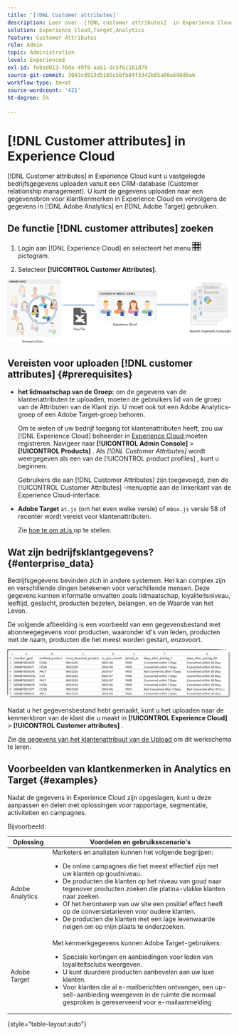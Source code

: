 ```yaml
---
title: '[!DNL Customer attributes]'
description: Leer over  [!DNL customer attributes]  in Experience Cloud. Ontdek hoe u gegevens over klantkenmerken kunt uploaden voor gebruik in Adobe Analytics en Adobe Target.
solution: Experience Cloud,Target,Analytics
feature: Customer Attributes
role: Admin
topic: Administration
level: Experienced
exl-id: fe8ad013-76da-49f8-aa51-dc5f6c1b1d79
source-git-commit: 3043cd913d5165c58fb84f3342b05a00a690d6a6
workflow-type: tm+mt
source-wordcount: '421'
ht-degree: 5%

---
```


# [!DNL Customer attributes] in Experience Cloud

[!DNL Customer attributes] in Experience Cloud kunt u vastgelegde bedrijfsgegevens uploaden vanuit een CRM-database (Customer relationship management). U kunt de gegevens uploaden naar een gegevensbron voor klantkenmerken in Experience Cloud en vervolgens de gegevens in [!DNL Adobe Analytics] en [!DNL Adobe Target] gebruiken.

## De functie [!DNL customer attributes] zoeken

1. Login aan [!DNL Experience Cloud] en selecteert het menu ![ menu ](assets/menu-icon.png) pictogram.

1. Selecteer **[!UICONTROL Customer Attributes]**.

![ overzicht van de attributen van de Klant ](assets/custom_reports.png)

## Vereisten voor uploaden [!DNL customer attributes] {#prerequisites}

* **het lidmaatschap van de Groep:** om de gegevens van de klantenattributen te uploaden, moeten de gebruikers lid van de groep van de Attributen van de Klant zijn. U moet ook tot een Adobe Analytics-groep of een Adobe Target-groep behoren.

  Om te weten of uw bedrijf toegang tot klantenattributen heeft, zou uw [!DNL Experience Cloud] beheerder in [ Experience Cloud ](https://experience.adobe.com) moeten registreren. Navigeer naar **[!UICONTROL Admin Console]** > **[!UICONTROL Products]** . Als *[!DNL Customer Attributes]* wordt weergegeven als een van de [!UICONTROL product profiles] , kunt u beginnen.

  Gebruikers die aan [!DNL Customer Attributes] zijn toegevoegd, zien de [!UICONTROL Customer Attributes] -menuoptie aan de linkerkant van de Experience Cloud-interface.

* **Adobe Target** `at.js` (om het even welke versie) of `mbox.js` versie 58 of recenter wordt vereist voor klantenattributen.

  Zie [ hoe te om at.js ](https://experienceleague.adobe.com/docs/target-dev/developer/client-side/overview.html?lang=nl-NL) op te stellen.

## Wat zijn bedrijfsklantgegevens? {#enterprise_data}

Bedrijfsgegevens bevinden zich in andere systemen. Het kan complex zijn en verschillende dingen betekenen voor verschillende mensen. Deze gegevens kunnen informatie omvatten zoals lidmaatschap, loyaliteitsniveau, leeftijd, geslacht, producten bezeten, belangen, en de Waarde van het Leven.

De volgende afbeelding is een voorbeeld van een gegevensbestand met abonneegegevens voor producten, waaronder id&#39;s van leden, producten met de naam, producten die het meest worden gestart, enzovoort.

![ wat gegevens van ondernemingsklanten is?](assets/01_crs_usecase.png)

Nadat u het gegevensbestand hebt gemaakt, kunt u het uploaden naar de kenmerkbron van de klant die u maakt in **[!UICONTROL Experience Cloud]** > **[!UICONTROL Customer attributes]** .

Zie [ de gegevens van het klantenattribuut van de Upload ](t-crs-usecase.md) om dit werkschema te leren.

## Voorbeelden van klantkenmerken in Analytics en Target {#examples}

Nadat de gegevens in Experience Cloud zijn opgeslagen, kunt u deze aanpassen en delen met oplossingen voor rapportage, segmentatie, activiteiten en campagnes.

Bijvoorbeeld:

| Oplossing | Voordelen en gebruiksscenario&#39;s |
|--- |--- |
| Adobe Analytics | Marketers en analisten kunnen het volgende begrijpen:<ul><li>De online campagnes die het meest effectief zijn met uw klanten op goudniveau.</li><li>De producten die klanten op het niveau van goud naar tegenover producten zoeken die platina-vlakke klanten naar zoeken.</li><li>Of het herontwerp van uw site een positief effect heeft op de conversietarieven voor oudere klanten.</li><li>De producten die klanten met een lage levenwaarde neigen om op mijn plaats te onderzoeken.</li></ul> |
| Adobe Target | Met kenmerkgegevens kunnen Adobe Target-gebruikers:<ul><li>Speciale kortingen en aanbiedingen voor leden van loyaliteitsclubs weergeven.</li><li>U kunt duurdere producten aanbevelen aan uw luxe klanten.</li><li>Voor klanten die al e-mailberichten ontvangen, een up-sell-aanbieding weergeven in de ruimte die normaal gesproken is gereserveerd voor e-mailaanmelding</li></ul> |

{style="table-layout:auto"}
